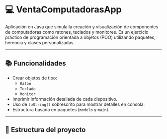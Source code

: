 # 💻 VentaComputadorasApp

Aplicación en Java que simula la creación y visualización de componentes de computadoras como ratones, teclados y monitores. Es un ejercicio práctico de programación orientada a objetos (POO) utilizando paquetes, herencia y clases personalizadas.

---

## 📚 Funcionalidades

- Crear objetos de tipo:
  - `Raton`
  - `Teclado`
  - `Monitor`
- Imprimir información detallada de cada dispositivo.
- Uso de `toString()` sobrescrito para mostrar detalles en consola.
- Estructura basada en paquetes (`modelo` y `main`).

---

## 🧱 Estructura del proyecto

